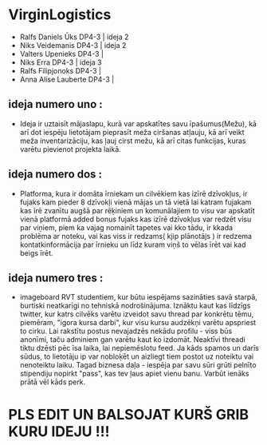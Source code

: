 # VirginLogistics

- Ralfs Daniels Ūks DP4-3 | ideja 2
- Niks Veidemanis DP4-3 | ideja 2
- Valters Upenieks DP4-3 |
- Niks Erra DP4-3 | ideja 3
- Ralfs Filipjonoks DP4-3 |
- Anna Alise Lauberte DP4-3 |

## ideja numero uno :

- Ideja ir uztaisīt mājaslapu, kurā var apskatītes savu īpašumus(Mežu), kā arī dot iespēju lietotājam pieprasīt meža ciršanas atļauju, kā arī veikt meža inventarizāciju, kas ļauj cirst mežu, kā arī citas funkcijas, kuras varētu pievienot projekta laikā.

## ideja numero dos :

- Platforma, kura ir domāta īrniekam un cilvēkiem kas izīrē dzīvokļus, ir fujaks kam pieder 8 dzīvokļi vienā mājas un tā vietā lai katram fujakam kas īrē zvanītu augšā par rēķiniem un komunālajiem to visu var apskatīt vienā platformā added bonus fujaks kas izīrē dzīvokļus var redzēt visu par viņiem, piem ka vajag nomainīt tapetes vai kko tādu, ir kkada problēma ar noteku, vai kas viss ir redzams( kjip plānotājs ) ir redzema kontatkinformācija par īrnieku un līdz kuram viņš to vēlas īrēt vai kad beigs īrēt.

## ideja numero tres :

- imageboard RVT studentiem, kur būtu iespējams sazināties savā starpā, burtiski neatkarīgi no tehniskā nodrošinājuma. Iznāktu kaut kas līdzīgs twitter, kur katrs cilvēks varētu izveidot savu thread par konkrētu tēmu, piemēram, "igora kursa darbi", kur visu kursu audzēkņi varētu apspriest to cirku. Lai rakstītu postus nevajadzēs nekādu profilu - viss būs anonīmi, taču adminiem gan varētu kaut ko izdomāt. Neaktīvi threadi tiktu dzēsti pēc īsa laika, lai nepiemēslotu feed. Ja kāds spamos un darīs sūdus, to lietotāju ip var nobloķēt un aizliegt tiem postot uz noteiktu vai nenoteiktu laiku. 
Tagad biznesa daļa - iespēja par savu sūri grūti pelnīto stipendiju nopirkt "pass", kas tev ļaus apiet vienu banu. Varbūt ienāks prātā vēl kāds perk.

# PLS EDIT UN BALSOJAT KURŠ GRIB KURU IDEJU !!!
